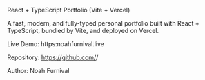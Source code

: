 React + TypeScript Portfolio (Vite + Vercel)

A fast, modern, and fully-typed personal portfolio built with React + TypeScript, bundled by Vite, and deployed on Vercel.

Live Demo: https:noahfurnival.live

Repository: https://github.com/<you>/<repo>

Author: Noah Furnival
